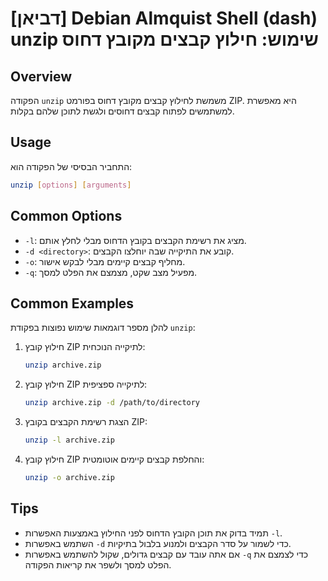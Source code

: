 # [דביאן] Debian Almquist Shell (dash) unzip שימוש: חילוץ קבצים מקובץ דחוס

## Overview
הפקודה `unzip` משמשת לחילוץ קבצים מקובץ דחוס בפורמט ZIP. היא מאפשרת למשתמשים לפתוח קבצים דחוסים ולגשת לתוכן שלהם בקלות.

## Usage
התחביר הבסיסי של הפקודה הוא:

```sh
unzip [options] [arguments]
```

## Common Options
- `-l`: מציג את רשימת הקבצים בקובץ הדחוס מבלי לחלץ אותם.
- `-d <directory>`: קובע את התיקייה שבה יוחלצו הקבצים.
- `-o`: מחליף קבצים קיימים מבלי לבקש אישור.
- `-q`: מפעיל מצב שקט, מצמצם את הפלט למסך.

## Common Examples
להלן מספר דוגמאות שימוש נפוצות בפקודת `unzip`:

1. חילוץ קובץ ZIP לתיקייה הנוכחית:
   ```sh
   unzip archive.zip
   ```

2. חילוץ קובץ ZIP לתיקייה ספציפית:
   ```sh
   unzip archive.zip -d /path/to/directory
   ```

3. הצגת רשימת הקבצים בקובץ ZIP:
   ```sh
   unzip -l archive.zip
   ```

4. חילוץ קובץ ZIP והחלפת קבצים קיימים אוטומטית:
   ```sh
   unzip -o archive.zip
   ```

## Tips
- תמיד בדוק את תוכן הקובץ הדחוס לפני החילוץ באמצעות האפשרות `-l`.
- השתמש באפשרות `-d` כדי לשמור על סדר הקבצים ולמנוע בלבול בתיקיות.
- אם אתה עובד עם קבצים גדולים, שקול להשתמש באפשרות `-q` כדי לצמצם את הפלט למסך ולשפר את קריאות הפקודה.